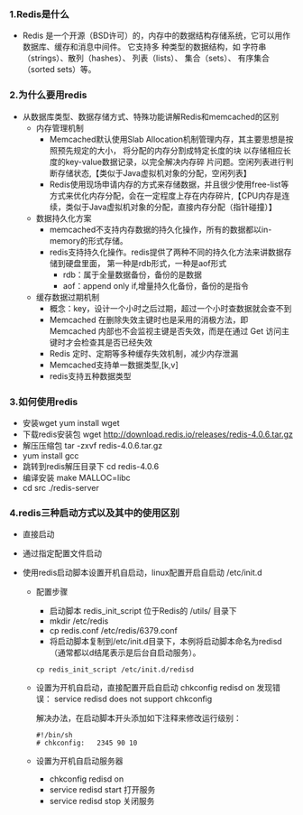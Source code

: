 ### 1.Redis是什么

- Redis 是一个开源（BSD许可）的，内存中的数据结构存储系统，它可以用作数据库、缓存和消息中间件。 它支持多 种类型的数据结构，如 字符串（strings）、散列（hashes）、 列表（lists）、 集合（sets）、 有序集合（sorted sets）等。

### 2.为什么要用redis

- 从数据库类型、数据存储方式、特殊功能讲解Redis和memcached的区别
  - 内存管理机制
    - Memcached默认使用Slab Allocation机制管理内存，其主要思想是按照预先规定的大小， 将分配的内存分割成特定长度的块 以存储相应长度的key-value数据记录，以完全解决内存碎 片问题。空闲列表进行判断存储状态,【类似于Java虚拟机对象的分配，空闲列表】
    - Redis使用现场申请内存的方式来存储数据，并且很少使用free-list等方式来优化内存分配，会在一定程度上存在内存碎片,【CPU内存是连续，类似于Java虚拟机对象的分配，直接内存分配（指针碰撞）】
  - 数据持久化方案
    - memcached不支持内存数据的持久化操作，所有的数据都以in-memory的形式存储。
    - redis支持持久化操作。redis提供了两种不同的持久化方法来讲数据存储到硬盘里面， 第一种是rdb形式，一种是aof形式
      - rdb：属于全量数据备份，备份的是数据
      - aof：append only if,增量持久化备份，备份的是指令
  - 缓存数据过期机制
    - 概念：key，设计一个小时之后过期，超过一个小时查数据就会查不到
    - Memcached 在删除失效主键时也是采用的消极方法，即 Memcached 内部也不会监视主键是否失效，而是在通过 Get 访问主键时才会检查其是否已经失效
    - Redis 定时、定期等多种缓存失效机制，减少内存泄漏
    - Memcached支持单一数据类型,[k,v]
    - redis支持五种数据类型

### 3.如何使用redis

- 安装wget yum install wget
- 下载redis安装包 wget <http://download.redis.io/releases/redis-4.0.6.tar.gz>
- 解压压缩包 tar -zxvf redis-4.0.6.tar.gz
- yum install gcc
- 跳转到redis解压目录下 cd redis-4.0.6
- 编译安装 make MALLOC=libc
- cd src ./redis-server

### 4.redis三种启动方式以及其中的使用区别

- 直接启动

- 通过指定配置文件启动

- 使用redis启动脚本设置开机自启动，linux配置开启自启动 /etc/init.d

  - 配置步骤

    - 启动脚本 redis_init_script 位于Redis的 /utils/ 目录下
    - mkdir /etc/redis
    - cp redis.conf /etc/redis/6379.conf
    - 将启动脚本复制到/etc/init.d目录下，本例将启动脚本命名为redisd（通常都以d结尾表示是后台自启动服务）。

    ```
    cp redis_init_script /etc/init.d/redisd
    ```

  - 设置为开机自启动，直接配置开启自启动 chkconfig redisd on 发现错误： service redisd does not support chkconfig

    解决办法，在启动脚本开头添加如下注释来修改运行级别：

    ```
    #!/bin/sh
    # chkconfig:   2345 90 10
    ```

  - 设置为开机自启动服务器
    - chkconfig redisd on
    - service redisd start 打开服务
    - service redisd stop 关闭服务

